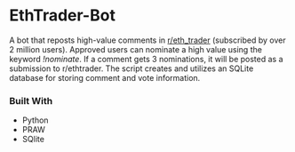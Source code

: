 # EthTrader-Bot
A bot that reposts high-value comments in [r/eth_trader](https://old.reddit.com/r/ethtrader/) (subscribed by over 2 million users). Approved users can nominate a high value using the keyword *!nominate*. If a comment gets 3 nominations, it will be posted as a submission to r/ethtrader. The script creates and utilizes an SQLite database for storing comment and vote information. 


### Built With

* Python
* PRAW
* SQlite
